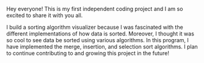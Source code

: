 Hey everyone! This is my first independent coding project and I am so excited to share it with you all.

I build a sorting algorithm visualizer because I was fascinated with the different implementations of how data is sorted. Moreover, I thought it was so cool to see data be sorted using various algorithms. In this program, I have implemented the merge, insertion, and selection sort algorithms. I plan to continue contributing to and growing this project in the future!
